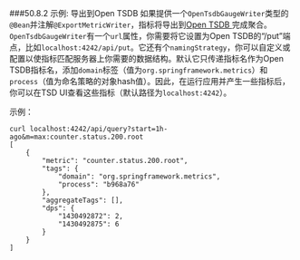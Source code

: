 ###50.8.2 示例: 导出到Open TSDB
如果提供一个`OpenTsdbGaugeWriter`类型的`@Bean`并注解`@ExportMetricWriter`，指标将导出到[Open TSDB ](http://opentsdb.net/)完成聚合。`OpenTsdbGaugeWriter`有一个`url`属性，你需要将它设置为Open TSDB的“/put”端点，比如`localhost:4242/api/put`。它还有个`namingStrategy`，你可以自定义或配置以使指标匹配服务器上你需要的数据结构。默认它只传递指标名作为Open TSDB指标名，添加`domain`标签（值为`org.springframework.metrics`）和`process`（值为命名策略的对象hash值）。因此，在运行应用并产生一些指标后，你可以在TSD UI查看这些指标（默认路径为`localhost:4242`）。

示例：
```shell
curl localhost:4242/api/query?start=1h-ago&m=max:counter.status.200.root
[
	{
		"metric": "counter.status.200.root",
		"tags": {
			"domain": "org.springframework.metrics",
			"process": "b968a76"
		},
		"aggregateTags": [],
		"dps": {
			"1430492872": 2,
			"1430492875": 6
		}
	}
]
```
